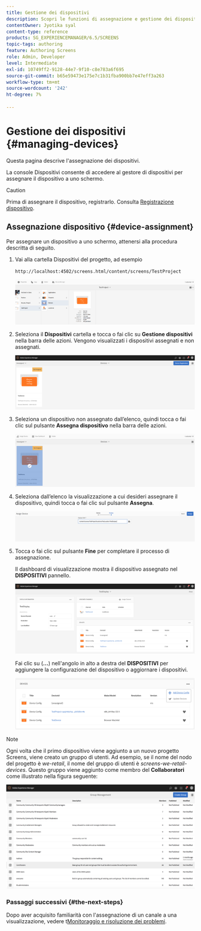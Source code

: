 ```yaml
---
title: Gestione dei dispositivi
description: Scopri le funzioni di assegnazione e gestione dei dispositivi in AEM Screens.
contentOwner: Jyotika syal
content-type: reference
products: SG_EXPERIENCEMANAGER/6.5/SCREENS
topic-tags: authoring
feature: Authoring Screens
role: Admin, Developer
level: Intermediate
exl-id: 10749ff2-9128-44e7-9f10-c8e783a6f695
source-git-commit: b65e59473e175e7c1b31fba900bb7e47eff3a263
workflow-type: tm+mt
source-wordcount: '242'
ht-degree: 7%

---
```


# Gestione dei dispositivi {#managing-devices}

Questa pagina descrive l&#39;assegnazione dei dispositivi.

La console Dispositivi consente di accedere al gestore di dispositivi per assegnare il dispositivo a uno schermo.

>[!CAUTION]
>
>Prima di assegnare il dispositivo, registrarlo. Consulta [Registrazione dispositivo](device-registration.md).

## Assegnazione dispositivo {#device-assignment}

Per assegnare un dispositivo a uno schermo, attenersi alla procedura descritta di seguito.

1. Vai alla cartella Dispositivi del progetto, ad esempio

   `http://localhost:4502/screens.html/content/screens/TestProject`

   ![chlimage_1-32](assets/chlimage_1-32.png)

1. Seleziona il **Dispositivi** cartella e tocca o fai clic su **Gestione dispositivi** nella barra delle azioni. Vengono visualizzati i dispositivi assegnati e non assegnati.

   ![chlimage_1-33](assets/chlimage_1-33.png)

1. Seleziona un dispositivo non assegnato dall’elenco, quindi tocca o fai clic sul pulsante **Assegna dispositivo** nella barra delle azioni.

   ![chlimage_1-34](assets/chlimage_1-34.png)

1. Seleziona dall’elenco la visualizzazione a cui desideri assegnare il dispositivo, quindi tocca o fai clic sul pulsante **Assegna**.

   ![chlimage_1-35](assets/chlimage_1-35.png)

1. Tocca o fai clic sul pulsante **Fine** per completare il processo di assegnazione.


   Il dashboard di visualizzazione mostra il dispositivo assegnato nel **DISPOSITIVI** pannello.

   ![chlimage_1-37](assets/chlimage_1-37.png)

   Fai clic su (**...**) nell&#39;angolo in alto a destra del **DISPOSITIVI** per aggiungere la configurazione del dispositivo o aggiornare i dispositivi.

   ![chlimage_1-38](assets/chlimage_1-38.png)

>[!NOTE]
>
>Ogni volta che il primo dispositivo viene aggiunto a un nuovo progetto Screens, viene creato un gruppo di utenti.
>Ad esempio, se il nome del nodo del progetto è *we-retail*, il nome del gruppo di utenti è *screens-we-retail-devices*.
>Questo gruppo viene aggiunto come membro del **Collaboratori** come illustrato nella figura seguente:

![chlimage_1-39](assets/chlimage_1-39.png)

### Passaggi successivi {#the-next-steps}

Dopo aver acquisito familiarità con l&#39;assegnazione di un canale a una visualizzazione, vedere t[Monitoraggio e risoluzione dei problemi](monitoring-screens.md).
